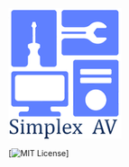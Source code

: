 ![simplex_av_logo](./simplex_av_logo_200x233.png)

[![MIT License](https://img.shields.io/badge/license-MIT-blue.svg)]
